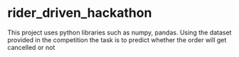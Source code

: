 # rider_driven_hackathon
This project uses python libraries such as numpy, pandas. Using the dataset provided in the competition the task is to predict whether the order will get cancelled or not
